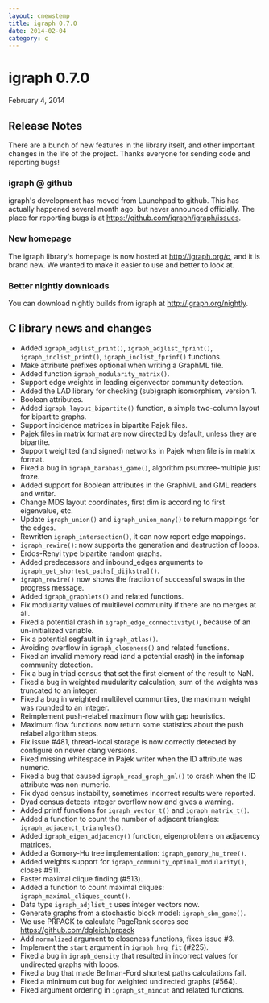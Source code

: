 ```yaml
---
layout: cnewstemp
title: igraph 0.7.0
date: 2014-02-04
category: c
---
```


igraph 0.7.0
============

February 4, 2014

Release Notes
-------------

There are a bunch of new features in the library itself, and 
other important changes in the life of the project. Thanks everyone
for sending code and reporting bugs!

### igraph @ github

igraph's development has moved from Launchpad to github. 
This has actually happened several month ago, but never 
announced officially. The place for reporting bugs is 
at https://github.com/igraph/igraph/issues.

### New homepage

The igraph library's homepage is now hosted at http://igraph.org/c,
and it is brand new. We wanted to make it easier to use and
better to look at.

<!--more-->

### Better nightly downloads

You can download nightly builds from igraph at 
http://igraph.org/nightly.

C library news and changes
--------------------------

- Added `igraph_adjlist_print()`, `igraph_adjlist_fprint()`, 
  `igraph_inclist_print()`, `igraph_inclist_fprinf()` functions.
- Make attribute prefixes optional when writing a GraphML file.
- Added function `igraph_modularity_matrix()`.
- Support edge weights in leading eigenvector community detection.
- Added the LAD library for checking (sub)graph isomorphism, version 1.
- Boolean attributes.
- Added `igraph_layout_bipartite()` function, a simple two-column layout
  for bipartite graphs.
- Support incidence matrices in bipartite Pajek files.
- Pajek files in matrix format are now directed by default, unless they
  are bipartite.
- Support weighted (and signed) networks in Pajek when file is in
  matrix format.
- Fixed a bug in `igraph_barabasi_game()`, algorithm psumtree-multiple 
  just froze.
- Added support for Boolean attributes in the GraphML and GML readers
  and writer.
- Change MDS layout coordinates, first dim is according to first
  eigenvalue, etc.
- Update `igraph_union()` and `igraph_union_many()` to return mappings
  for the edges.
- Rewritten `igraph_intersection()`, it can now report edge mappings.
- `igraph_rewire()`: now supports the generation and destruction of
  loops.
- Erdos-Renyi type bipartite random graphs.
- Added predecessors and inbound_edges arguments to
  `igraph_get_shortest_paths[_dijkstra]()`.
- `igraph_rewire()` now shows the fraction of successful swaps in the
  progress message.
- Added `igraph_graphlets()` and related functions.
- Fix modularity values of multilevel community if there are no merges
  at all.
- Fixed a potential crash in `igraph_edge_connectivity()`, because of an
  un-initialized variable.
- Fix a potential segfault in `igraph_atlas()`.
- Avoiding overflow in `igraph_closeness()` and related functions.
- Fixed an invalid memory read (and a potential crash) in the infomap
  community detection.
- Fix a bug in triad census that set the first element of the result
  to NaN.
- Fixed a bug in weighted mudularity calculation, sum of the weights
  was truncated to an integer.
- Fixed a bug in weighted multilevel communtiies, the maximum weight
  was rounded to an integer.
- Reimplement push-relabel maximum flow with gap heuristics.
- Maximum flow functions now return some statistics about the push
  relabel algorithm steps.
- Fix issue #481, thread-local storage is now correctly detected by
  configure on newer clang versions.
- Fixed missing whitespace in Pajek writer when the ID attribute was
  numeric.
- Fixed a bug that caused `igraph_read_graph_gml()` to crash when the ID
  attribute was non-numeric.
- Fix dyad census instability, sometimes incorrect results were
  reported.
- Dyad census detects integer overflow now and gives a warning.
- Added printf functions for `igraph_vector_t()` and `igraph_matrix_t()`.
- Added a function to count the number of adjacent triangles:
  `igraph_adjacenct_triangles()`.
- Added `igraph_eigen_adjacency()` function, eigenproblems on 
  adjacency matrices.
- Added a Gomory-Hu tree implementation: `igraph_gomory_hu_tree()`.
- Added weights support for `igraph_community_optimal_modularity()`,
  closes #511.
- Faster maximal clique finding (#513).
- Added a function to count maximal cliques:
  `igraph_maximal_cliques_count()`.
- Data type `igraph_adjlist_t` uses integer vectors now.
- Generate graphs from a stochastic block model: `igraph_sbm_game()`.
- We use PRPACK to calculate PageRank scores
  see https://github.com/dgleich/prpack
- Add `normalized` argument to closeness functions, fixes issue #3.
- Implement the `start` argument in `igraph_hrg_fit` (#225).
- Fixed a bug in `igraph_density` that resulted in incorrect values for
  undirected graphs with loops.
- Fixed a bug that made Bellman-Ford shortest paths calculations fail.
- Fixed a minimum cut bug for weighted undirected graphs (#564).
- Fixed argument ordering in `igraph_st_mincut` and related functions.
